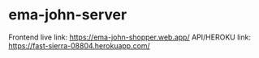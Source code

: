 # ema-john-server


Frontend live link: https://ema-john-shopper.web.app/
API/HEROKU link: https://fast-sierra-08804.herokuapp.com/
